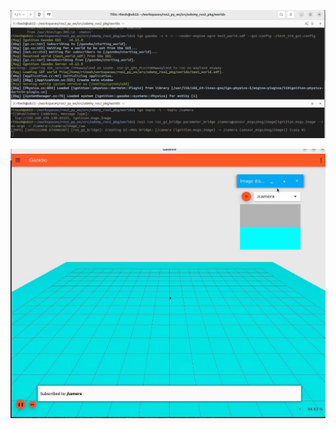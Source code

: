 <p align="center"><img src="https://github.com/RIT-MESH/ROS2-Robotics-Developer-Course---Using-ROS2-In-Python/blob/main/images/gazebo9.png?raw=true"alt="Sublime's custom image"/>
 </p>
 <p align="center"><img src="https://github.com/RIT-MESH/ROS2-Robotics-Developer-Course---Using-ROS2-In-Python/blob/main/images/gazebo8.png?raw=true"alt="Sublime's custom image"/>
 </p>
